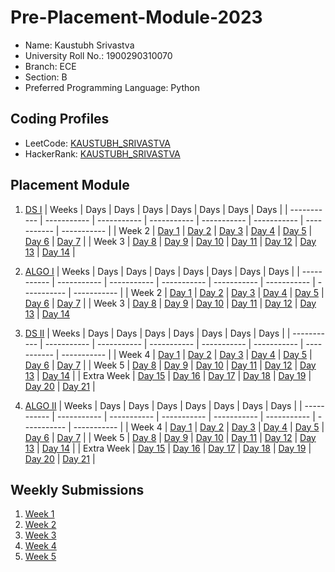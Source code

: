 # Pre-Placement-Module-2023

- Name: Kaustubh Srivastva
- University Roll No.: 1900290310070
- Branch: ECE
- Section: B
- Preferred Programming Language: Python

## Coding Profiles
- LeetCode: [KAUSTUBH_SRIVASTVA](https://leetcode.com/Kaustubh1923ec/)
- HackerRank: [KAUSTUBH_SRIVASTVA](https://www.hackerrank.com/kaustubh_1923ec1)

## Placement Module
1. [DS I](https://github.com/Kaustubh1923ec/Pre-Placement-Module-2023/tree/main/DS%20I)
    | Weeks | Days | Days | Days | Days | Days | Days | Days |
    | ----------- | ----------- | ----------- | ----------- | ----------- | ----------- | ----------- | ----------- | 
    | Week 2 | [Day 1](https://github.com/Kaustubh1923ec/Pre-Placement-Module-2023/tree/main/DS%20I/Day%201) | [Day 2](https://github.com/Kaustubh1923ec/Pre-Placement-Module-2023/tree/main/DS%20I/Day%202) | [Day 3](https://github.com/Kaustubh1923ec/Pre-Placement-Module-2023/tree/main/DS%20I/Day%203) | [Day 4](https://github.com/Kaustubh1923ec/Pre-Placement-Module-2023/tree/main/DS%20I/Day%204) | [Day 5](https://github.com/Kaustubh1923ec/Pre-Placement-Module-2023/tree/main/DS%20I/Day%205) | [Day 6](https://github.com/Kaustubh1923ec/Pre-Placement-Module-2023/tree/main/DS%20I/Day%206) | [Day 7](https://github.com/Kaustubh1923ec/Pre-Placement-Module-2023/tree/main/DS%20I/Day%207) |
    | Week 3 | [Day 8](https://github.com/Kaustubh1923ec/Pre-Placement-Module-2023/tree/main/DS%20I/Day%208) | [Day 9](https://github.com/Kaustubh1923ec/Pre-Placement-Module-2023/tree/main/DS%20I/Day%209) | [Day 10](https://github.com/Kaustubh1923ec/Pre-Placement-Module-2023/tree/main/DS%20I/Day%2010) | [Day 11](https://github.com/Kaustubh1923ec/Pre-Placement-Module-2023/tree/main/DS%20I/Day%2011) | [Day 12](https://github.com/Kaustubh1923ec/Pre-Placement-Module-2023/tree/main/DS%20I/Day%2012) | [Day 13](https://github.com/Kaustubh1923ec/Pre-Placement-Module-2023/tree/main/DS%20I/Day%2013) | [Day 14](https://github.com/Kaustubh1923ec/Pre-Placement-Module-2023/tree/main/DS%20I/Day%2014) |
    
2. [ALGO I](https://github.com/Kaustubh1923ec/Pre-Placement-Module-2023/tree/main/ALGO%20I)
    | Weeks | Days | Days | Days | Days | Days | Days | Days |
    | ----------- | ----------- | ----------- | ----------- | ----------- | ----------- | ----------- | ----------- |
    | Week 2 | [Day 1](https://github.com/Kaustubh1923ec/Pre-Placement-Module-2023/tree/main/ALGO%20I/Day%201) | [Day 2](https://github.com/Kaustubh1923ec/Pre-Placement-Module-2023/tree/main/ALGO%20I/Day%202) | [Day 3](https://github.com/Kaustubh1923ec/Pre-Placement-Module-2023/tree/main/ALGO%20I/Day%203) | [Day 4](https://github.com/Kaustubh1923ec/Pre-Placement-Module-2023/tree/main/ALGO%20I/Day%204) | [Day 5](https://github.com/Kaustubh1923ec/Pre-Placement-Module-2023/tree/main/ALGO%20I/Day%205) | [Day 6](https://github.com/Kaustubh1923ec/Pre-Placement-Module-2023/tree/main/ALGO%20I/Day%206) | [Day 7](https://github.com/Kaustubh1923ec/Pre-Placement-Module-2023/tree/main/ALGO%20I/Day%207) |
    | Week 3 | [Day 8](https://github.com/Kaustubh1923ec/Pre-Placement-Module-2023/tree/main/ALGO%20I/Day%208) | [Day 9](https://github.com/Kaustubh1923ec/Pre-Placement-Module-2023/tree/main/ALGO%20I/Day%209) | [Day 10](https://github.com/Kaustubh1923ec/Pre-Placement-Module-2023/tree/main/ALGO%20I/Day%2010) | [Day 11](https://github.com/Kaustubh1923ec/Pre-Placement-Module-2023/tree/main/ALGO%20I/Day%2011) | [Day 12](https://github.com/Kaustubh1923ec/Pre-Placement-Module-2023/tree/main/ALGO%20I/Day%2012) | [Day 13](https://github.com/Kaustubh1923ec/Pre-Placement-Module-2023/tree/main/ALGO%20I/Day%2013) | [Day 14](https://github.com/Kaustubh1923ec/Pre-Placement-Module-2023/tree/main/ALGO%20I/Day%2014)  
    
3. [DS II](https://github.com/Kaustubh1923ec/Pre-Placement-Module-2023/tree/main/DS%20II)
    | Weeks | Days | Days | Days | Days | Days | Days | Days |
    | ----------- | ----------- | ----------- | ----------- | ----------- | ----------- | ----------- | ----------- |
    | Week 4 | [Day 1](https://github.com/Kaustubh1923ec/Pre-Placement-Module-2023/tree/main/DS%20II/Day%201) | [Day 2](https://github.com/Kaustubh1923ec/Pre-Placement-Module-2023/tree/main/DS%20II/Day%202) | [Day 3](https://github.com/Kaustubh1923ec/Pre-Placement-Module-2023/tree/main/DS%20II/Day%203) | [Day 4](https://github.com/Kaustubh1923ec/Pre-Placement-Module-2023/tree/main/DS%20II/Day%204) | [Day 5](https://github.com/Kaustubh1923ec/Pre-Placement-Module-2023/tree/main/DS%20II/Day%205) | [Day 6](https://github.com/Kaustubh1923ec/Pre-Placement-Module-2023/tree/main/DS%20II/Day%206) | [Day 7](https://github.com/Kaustubh1923ec/Pre-Placement-Module-2023/tree/main/DS%20II/Day%207) | 
    | Week 5 | [Day 8](https://github.com/Kaustubh1923ec/Pre-Placement-Module-2023/tree/main/DS%20II/Day%208) | [Day 9](https://github.com/Kaustubh1923ec/Pre-Placement-Module-2023/tree/main/DS%20II/Day%209) | [Day 10](https://github.com/Kaustubh1923ec/Pre-Placement-Module-2023/tree/main/DS%20II/Day%2010) | [Day 11](https://github.com/Kaustubh1923ec/Pre-Placement-Module-2023/tree/main/DS%20II/Day%2011) | [Day 12](https://github.com/Kaustubh1923ec/Pre-Placement-Module-2023/tree/main/DS%20II/Day%2012) | [Day 13](https://github.com/Kaustubh1923ec/Pre-Placement-Module-2023/tree/main/DS%20II/Day%2013) | [Day 14](https://github.com/Kaustubh1923ec/Pre-Placement-Module-2023/tree/main/DS%20II/Day%2014) |
    | Extra Week | [Day 15](https://github.com/Kaustubh1923ec/Pre-Placement-Module-2023/tree/main/DS%20II/Day%2015) | [Day 16](https://github.com/Kaustubh1923ec/Pre-Placement-Module-2023/tree/main/DS%20II/Day%2016) | [Day 17](https://github.com/Kaustubh1923ec/Pre-Placement-Module-2023/tree/main/DS%20II/Day%2017) | [Day 18](https://github.com/Kaustubh1923ec/Pre-Placement-Module-2023/tree/main/DS%20II/Day%2018) | [Day 19](https://github.com/Kaustubh1923ec/Pre-Placement-Module-2023/tree/main/DS%20II/Day%2019) | [Day 20](https://github.com/Kaustubh1923ec/Pre-Placement-Module-2023/tree/main/DS%20II/Day%2020) | [Day 21](https://github.com/Kaustubh1923ec/Pre-Placement-Module-2023/tree/main/DS%20II/Day%2021) |
    
4. [ALGO II](https://github.com/Kaustubh1923ec/Pre-Placement-Module-2023/tree/main/ALGO%20II)
    | Weeks | Days | Days | Days | Days | Days | Days | Days |
    | ----------- | ----------- | ----------- | ----------- | ----------- | ----------- | ----------- | ----------- |
    | Week 4 | [Day 1](https://github.com/Kaustubh1923ec/Pre-Placement-Module-2023/tree/main/ALGO%20II/Day%201) | [Day 2](https://github.com/Kaustubh1923ec/Pre-Placement-Module-2023/tree/main/ALGO%20II/Day%202) | [Day 3](https://github.com/Kaustubh1923ec/Pre-Placement-Module-2023/tree/main/ALGO%20II/Day%203) | [Day 4](https://github.com/Kaustubh1923ec/Pre-Placement-Module-2023/tree/main/ALGO%20II/Day%204) | [Day 5](https://github.com/Kaustubh1923ec/Pre-Placement-Module-2023/tree/main/ALGO%20II/Day%205) | [Day 6](https://github.com/Kaustubh1923ec/Pre-Placement-Module-2023/tree/main/ALGO%20II/Day%206) | [Day 7](https://github.com/Kaustubh1923ec/Pre-Placement-Module-2023/tree/main/ALGO%20II/Day%207) |
    | Week 5 | [Day 8](https://github.com/Kaustubh1923ec/Pre-Placement-Module-2023/tree/main/ALGO%20II/Day%208) | [Day 9](https://github.com/Kaustubh1923ec/Pre-Placement-Module-2023/tree/main/ALGO%20II/Day%209) | [Day 10](https://github.com/Kaustubh1923ec/Pre-Placement-Module-2023/tree/main/ALGO%20II/Day%2010) | [Day 11](https://github.com/Kaustubh1923ec/Pre-Placement-Module-2023/tree/main/ALGO%20II/Day%2011) | [Day 12](https://github.com/Kaustubh1923ec/Pre-Placement-Module-2023/tree/main/ALGO%20II/Day%2012) | [Day 13](https://github.com/Kaustubh1923ec/Pre-Placement-Module-2023/tree/main/ALGO%20II/Day%2013) | [Day 14](https://github.com/Kaustubh1923ec/Pre-Placement-Module-2023/tree/main/ALGO%20II/Day%2014) |
    | Extra Week | [Day 15](https://github.com/Kaustubh1923ec/Pre-Placement-Module-2023/tree/main/ALGO%20II/Day%2015) | [Day 16](https://github.com/Kaustubh1923ec/Pre-Placement-Module-2023/tree/main/ALGO%20II/Day%2016) | [Day 17](https://github.com/Kaustubh1923ec/Pre-Placement-Module-2023/tree/main/ALGO%20II/Day%2017) | [Day 18](https://github.com/Kaustubh1923ec/Pre-Placement-Module-2023/tree/main/ALGO%20II/Day%2018) | [Day 19](https://github.com/Kaustubh1923ec/Pre-Placement-Module-2023/tree/main/ALGO%20II/Day%2019) | [Day 20](https://github.com/Kaustubh1923ec/Pre-Placement-Module-2023/tree/main/ALGO%20II/Day%2020) | [Day 21](https://github.com/Kaustubh1923ec/Pre-Placement-Module-2023/tree/main/ALGO%20II/Day%2021) |

## Weekly Submissions
1. [Week 1](https://github.com/Kaustubh1923ec/Pre-Placement-Module-2023/tree/main/Weekly%20Submissions/Week%201)
2. [Week 2](https://github.com/Kaustubh1923ec/Pre-Placement-Module-2023/tree/main/Weekly%20Submissions/Week%202)
3. [Week 3](https://github.com/Kaustubh1923ec/Pre-Placement-Module-2023/tree/main/Weekly%20Submissions/Week%203)
4. [Week 4](https://github.com/Kaustubh1923ec/Pre-Placement-Module-2023/tree/main/Weekly%20Submissions/Week%204)
5. [Week 5](https://github.com/Kaustubh1923ec/Pre-Placement-Module-2023/tree/main/Weekly%20Submissions/Week%205)
